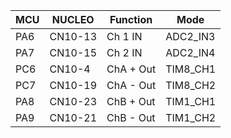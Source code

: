 MCU | NUCLEO  | Function  | Mode
----|---------|-----------|-----
PA6	| CN10-13 | Ch 1 IN   |ADC2_IN3	
PA7	| CN10-15 | Ch 2 IN   |ADC2_IN4	
PC6	| CN10-4  | ChA + Out |TIM8_CH1	
PC7	| CN10-19 | ChA - Out |TIM8_CH2	
PA8	| CN10-23 | ChB + Out |TIM1_CH1	
PA9	| CN10-21 | ChB - Out |TIM1_CH2	
